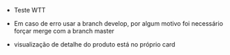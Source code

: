 - Teste WTT

- Em caso de erro usar a branch develop, por algum motivo foi necessário forçar merge com a branch master

- visualização de detalhe do produto está no próprio card
